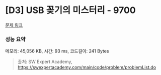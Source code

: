 # [D3] USB 꽂기의 미스터리 - 9700 

[문제 링크](https://swexpertacademy.com/main/code/problem/problemDetail.do?contestProbId=AXDNEA3aaU0DFAVX) 

### 성능 요약

메모리: 45,056 KB, 시간: 93 ms, 코드길이: 241 Bytes



> 출처: SW Expert Academy, https://swexpertacademy.com/main/code/problem/problemList.do